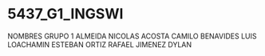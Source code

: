 # 5437_G1_INGSWI
NOMBRES GRUPO 1
ALMEIDA NICOLAS
ACOSTA CAMILO
BENAVIDES LUIS
LOACHAMIN ESTEBAN
ORTIZ RAFAEL
JIMENEZ DYLAN
